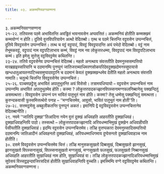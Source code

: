 ```yaml
---
title: ०३. अकम्मनियवग्गवण्णना

---
```

३. अकम्मनियवग्गवण्णना  
२१-२२. ततियस्स पठमे अभावितन्ति अवड्ढितं भावनावसेन अप्पवत्तितं। अकम्मनियं होतीति कम्मक्खमं कम्मयोग्गं न होति। दुतिये वुत्तविपरियायेन अत्थो वेदितब्बो। एत्थ च पठमे चित्तन्ति वट्टवसेन उप्पन्‍नचित्तं, दुतिये विवट्टवसेन उप्पन्‍नचित्तं। तत्थ च वट्टं वट्टपादं, विवट्टं विवट्टपादन्ति अयं पभेदो वेदितब्बो। वट्टं नाम तेभूमकवट्टं, वट्टपादं नाम वट्टपटिलाभाय कम्मं, विवट्टं नाम नव लोकुत्तरधम्मा, विवट्टपादं नाम विवट्टपटिलाभाय कम्मं। इति इमेसु सुत्तेसु वट्टविवट्टमेव कथितन्ति।  
२३-२४. ततिये वट्टवसेनेव उप्पन्‍नचित्तं वेदितब्बं। महतो अनत्थाय संवत्ततीति देवमनुस्ससम्पत्तियो मारब्रह्मइस्सरियानि च ददमानम्पि पुनप्पुनं जातिजराब्याधिमरणसोकपरिदेवदुक्खदोमनस्सुपायासे खन्धधातुआयतनपटिच्‍चसमुप्पादवट्टानि च ददमानं केवलं दुक्खक्खन्धमेव देतीति महतो अनत्थाय संवत्तति नामाति। चतुत्थे चित्तन्ति विवट्टवसेनेव उप्पन्‍नचित्तं।  
२५-२६. पञ्‍चमछट्ठेसु अभावितं अपातुभूतन्ति अयं विसेसो। तत्रामयधिप्पायो – वट्टवसेन उप्पन्‍नचित्तं नाम उप्पन्‍नम्पि अभावितं अपातुभूतमेव होति। कस्मा ? लोकुत्तरपादकज्झानविपस्सनामग्गफलनिब्बानेसु पक्खन्दितुं असमत्थत्ता। विवट्टवसेन उप्पन्‍नं पन भावितं पातुभूतं नाम होति। कस्मा? तेसु धम्मेसु पक्खन्दितुं समत्थत्ता। कुरुन्दकवासी फुस्समित्तत्थेरो पनाह – ‘‘मग्गचित्तमेव, आवुसो, भावितं पातुभूतं नाम होती’’ति।  
२७-२८. सत्तमट्ठमेसु अबहुलीकतन्ति पुनप्पुनं अकतं। इमानिपि द्वे वट्टविवट्टवसेन उप्पन्‍नचित्तानेव वेदितब्बानीति।  
२९. नवमे ‘‘जातिपि दुक्खा’’तिआदिना नयेन वुत्तं दुक्खं अधिवहति आहरतीति दुक्खाधिवहं। दुक्खाधिवाहन्तिपि पाठो। तस्सत्थो – लोकुत्तरपादकज्झानादि अरियधम्माभिमुखं दुक्खेन अधिवाहीयति पेसीयतीति दुक्खाधिवाहं। इदम्पि वट्टवसेन उप्पन्‍नचित्तमेव। तञ्हि वुत्तप्पकारा देवमनुस्सादिसम्पत्तियो ददमानम्पि जातिआदीनं अधिवहनतो दुक्खाधिवहं, अरियधम्माधिगमाय दुप्पेसनतो दुक्खाधिवाहञ्‍च नाम होतीति।  
३०. दसमे विवट्टवसेन उप्पन्‍नचित्तमेव चित्तं। तञ्हि मानुसकसुखतो दिब्बसुखं, दिब्बसुखतो झानसुखं, झानसुखतो विपस्सनासुखं, विपस्सनासुखतो मग्गसुखं, मग्गसुखतो फलसुखं, फलसुखतो निब्बानसुखं अधिवहति आहरतीति सुखाधिवहं नाम होति, सुखाधिवाहं वा। तञ्हि लोकुत्तरपादकज्झानादिअरियधम्माभिमुखं सुपेसयं विस्सट्ठइन्दवजिरसदिसं होतीति सुखाधिवाहन्तिपि वुच्‍चति। इमस्मिम्पि वग्गे वट्टविवट्टमेव कथितन्ति।  
अकम्मनियवग्गवण्णना।  
